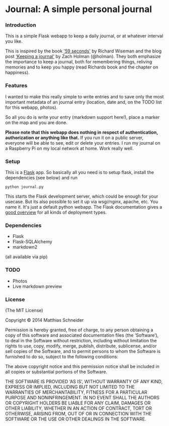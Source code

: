 # Journal: A simple personal journal  #

### Introduction
This is a simple Flask webapp to keep a daily journal, or at whatever interval you like. 

This is inspired by the book ['59 seconds'](http://richardwiseman.wordpress.com/books/59-seconds-think-a-little-change-a-lot/) by Richard Wiseman and the blog 
post ['Keeping a journal'](http://zachholman.com/posts/keeping-a-journal/) by Zach Holman (@holman). 
They both emphasize the importance to keep a journal, both for remembering things, reliving memories 
and to keep you happy (read Richards book and the chapter on happiness).


### Features
I wanted to make this really simple to write entries and to save only the most important metadata of an
journal entry (location, date and, on the TODO list for this webapp, photos). 

So all you do is write your entry (markdown support here!), place a marker on the map and you are done.

**Please note that this webapp does nothing in respect of authentication, authorization or anything like that.** 
If you run it on a public server, everyone will be able to see, edit or 
delete your entries. I run my journal on a Raspberry Pi on my local network at home. Work really well.
 

### Setup
This is a [Flask](http://flask.pocoo.org/) app. So basically all you need is to setup flask, install the dependencies (see below) and run 

    python journal.py

This starts the Flask development server, which could be enough for your usecase. But 
its also possible to set it up via wsgi/nginx, apache, etc. You name it. It's just a 
default python webapp. The Flask documentation gives a 
[good overview](http://flask.pocoo.org/docs/0.10/deploying/) for all kinds of deployment
types.

 
### Dependencies
* Flask
* Flask-SQLAlchemy
* markdown2

(all available via pip)


### TODO
* Photos
* Live markdown preview


### License
(The MIT License)

Copyright © 2014 Matthias Schneider

Permission is hereby granted, free of charge, to any person obtaining a copy of this software and associated documentation files (the ‘Software’), to deal in the Software without restriction, including without limitation the rights to use, copy, modify, merge, publish, distribute, sublicense, and/or sell copies of the Software, and to permit persons to whom the Software is furnished to do so, subject to the following conditions:

The above copyright notice and this permission notice shall be included in all copies or substantial portions of the Software.

THE SOFTWARE IS PROVIDED ‘AS IS’, WITHOUT WARRANTY OF ANY KIND, EXPRESS OR IMPLIED, INCLUDING BUT NOT LIMITED TO THE WARRANTIES OF MERCHANTABILITY, FITNESS FOR A PARTICULAR PURPOSE AND NONINFRINGEMENT. IN NO EVENT SHALL THE AUTHORS OR COPYRIGHT HOLDERS BE LIABLE FOR ANY CLAIM, DAMAGES OR OTHER LIABILITY, WHETHER IN AN ACTION OF CONTRACT, TORT OR OTHERWISE, ARISING FROM, OUT OF OR IN CONNECTION WITH THE SOFTWARE OR THE USE OR OTHER DEALINGS IN THE SOFTWARE.



  
  
